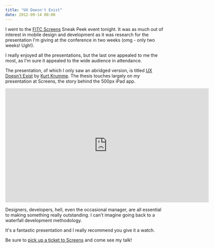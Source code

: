 ```yaml
---
title: "UX Doesn't Exist"
date: 2012-09-14 00:00
---
```


<p>I went to the <a href="http://www.fitc.ca">FITC Screens</a> Sneak Peek event tonight. It was as much out of interest in mobile design and development as it was research for the presentation I'm giving at the conference in two weeks (omg - only two weeks! Ugh!). </p>

<p>I really enjoyed all the presentations, but the last one appealed to me the most, as I'm sure it appealed to the wide audience in attendance. </p>

<p>The presentation, of which I only saw an abridged version, is titled <a href="http://vimeo.com/44191790">UX Doesn't Exist</a> by <a href="http://twitter.com/burtbrumme">Kurt Krumme</a>. The thesis touches largely on <em>my</em> presentation at Screens, the story behind the 500px iPad app.</p>

<div class="embed-responsive embed-responsive-16by9"><iframe data-image-dimensions="640x360" mozallowfullscreen="" allowfullscreen="" src="https://player.vimeo.com/video/44191790?wmode=opaque&amp;api=1" width="640" data-embed="true" webkitallowfullscreen="" frameborder="0" height="360" class="embed-responsive-item"></iframe></div>

<p>Designers, developers, hell, even the occasional manager, are all essential to making something really outstanding. I can't imagine going back to a waterfall development methodology. </p>

<p>It's a fantastic presentation and I really recommend you give it a watch. </p>

<p>Be sure to <a href="http://screens2012.eventbrite.com">pick up a ticket to Screens</a> and come see my talk!</p>

<!-- more -->

